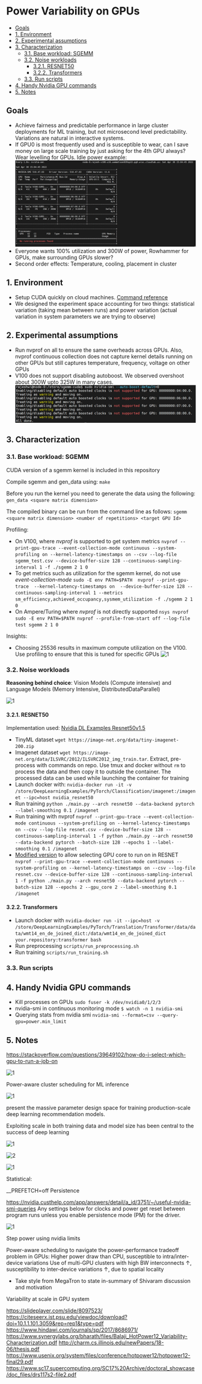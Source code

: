 # Power Variability on GPUs

- [Goals](#goals)
- [1. Environment](#1-environment)
- [2. Experimental assumptions](#2-experimental-assumptions)
- [3. Characterization](#3-characterization)
  - [3.1. Base workload: SGEMM](#31-base-workload-sgemm)
  - [3.2. Noise workloads](#32-noise-workloads)
    - [3.2.1. RESNET50](#321-resnet50)
    - [3.2.2. Transformers](#322-transformers)
  - [3.3. Run scripts](#33-run-scripts)
- [4. Handy Nvidia GPU commands](#4-handy-nvidia-gpu-commands)
- [5. Notes](#5-notes)

## Goals

- Achieve fairness and predictable performance in large cluster deployments for ML training, but not microsecond level predictability. Variations are natural in interactive systems.
- If GPU0 is most frequently used and is susceptible to wear, can I save money on large scale training by just asking for the 4th GPU always? Wear levelling for GPUs. Idle power example: ![1](images/2022-04-30-16-04-55.png)
- Everyone wants 100% utilization and 300W of power, Rowhammer for GPUs, make surrounding GPUs slower?
- Second order effects: Temperature, cooling, placement in cluster

## 1. Environment

- Setup CUDA quickly on cloud machines. [Command reference](helper/install_cuda.sh)
- We designed the experiment space accounting for two things: statistical variation (taking mean between runs) and power variation (actual variation in system parameters we are trying to observe)

## 2. Experimental assumptions

- Run nvprof on all to ensure the same overheads across GPUs. Also, nvprof continuous collection does not capture kernel details running on other GPUs but still captures temperature, frequency, voltage on other GPUs
- V100 does not support disabling autoboost. We observed overshoot about 300W upto 325W in many cases. ![1](images/2022-04-30-13-56-09.png)

## 3. Characterization

### 3.1. Base workload: SGEMM

CUDA version of a sgemm kernel is included in this repository

Compile sgemm and gen_data using:
```make```

Before you run the kernel you need to generate the data using the following:
````gen_data <square matrix dimension>````

The compiled binary can be run from the command line as follows:
`sgemm <square matrix dimension> <number of repetitions> <target GPU Id>`

Profiling:

- On V100, where _nvprof_ is supported to get system metrics ```nvprof --print-gpu-trace --event-collection-mode continuous --system-profiling on --kernel-latency-timestamps on --csv --log-file sgemm_test.csv --device-buffer-size 128 --continuous-sampling-interval 1 -f ./sgemm 2 1 0```
- To get metrics such as utilization for the sgemm kernel, do not use _event-collection-mode_ ```sudo -E env PATH=$PATH  nvprof --print-gpu-trace  --kernel-latency-timestamps on  --device-buffer-size 128 --continuous-sampling-interval 1 --metrics sm_efficiency,achieved_occupancy,sysmem_utilization -f ./sgemm 2 1 0```
- On Ampere/Turing where _nvprof_ is not directly supported ```nsys nvprof sudo -E env PATH=$PATH nvprof --profile-from-start off --log-file test sgemm 2 1 0```

Insights:

- Choosing 25536 results in maximum compute utilization on the V100. Use profiling to ensure that this is tuned for specific GPUs ![1](images/2022-04-29-18-45-59.png)

### 3.2. Noise workloads

**Reasoning behind choice**: Vision Models (Compute intensive) and Language Models (Memory Intensive, DistributedDataParallel)

![1](images/2022-05-01-14-35-15.png)

#### 3.2.1. RESNET50

Implementation used: [Nvidia DL Examples Resnet50v1.5](https://github.com/NVIDIA/DeepLearningExamples/tree/master/PyTorch/Classification/ConvNets/resnet50v1.5#training-performance-benchmark)

- TinyML dataset ```wget https://image-net.org/data/tiny-imagenet-200.zip```
- Imagenet dataset ```wget https://image-net.org/data/ILSVRC/2012/ILSVRC2012_img_train.tar```. Extract, pre-process with commands on repo. Use tmux and docker without `rm` to process the data and then copy it to outside the container. The processed data can be used while launching the container for training
- Launch docker with: ```nvidia-docker run -it -v /store/DeepLearningExamples/PyTorch/Classification/imagenet:/imagenet --ipc=host nvidia_resnet50```
- Run training ```python ./main.py --arch resnet50 --data-backend pytorch --label-smoothing 0.1 /imagenet```
- Run training with nvprof ```nvprof --print-gpu-trace --event-collection-mode continuous --system-profiling on --kernel-latency-timestamps on --csv --log-file resnet.csv --device-buffer-size 128 --continuous-sampling-interval 1 -f python ./main.py --arch resnet50 --data-backend pytorch --batch-size 128 --epochs 1 --label-smoothing 0.1 /imagenet```
- [Modified version](https://github.com/rajesh-s/DeepLearningExamples/commit/eee1b358834178c4f8bb05a1f7a40671a7a9b2cd) to allow selecting GPU core to run on in RESNET ```nvprof --print-gpu-trace --event-collection-mode continuous --system-profiling on --kernel-latency-timestamps on --csv --log-file resnet.csv --device-buffer-size 128 --continuous-sampling-interval 1 -f python ./main.py --arch resnet50 --data-backend pytorch --batch-size 128 --epochs 2 --gpu_core 2 --label-smoothing 0.1 /imagenet```

#### 3.2.2. Transformers

- Launch docker with ```nvidia-docker run -it --ipc=host -v /store/DeepLearningExamples/PyTorch/Translation/Transformer/data/data/wmt14_en_de_joined_dict:/data/wmt14_en_de_joined_dict your.repository:transformer bash```
- Run preprocessing `scripts/run_preprocessing.sh`
- Run training `scripts/run_training.sh`

### 3.3. Run scripts

## 4. Handy Nvidia GPU commands

- Kill processes on GPUs ```sudo fuser -k /dev/nvidia0/1/2/3```
- nvidia-smi in continuous monitoring mode ```$ watch -n 1 nvidia-smi```
- Querying stats from nvidia smi ```nvidia-smi --format=csv --query-gpu=power.min_limit```

## 5. Notes

https://stackoverflow.com/questions/39649102/how-do-i-select-which-gpu-to-run-a-job-on

![1](images/2022-04-30-17-11-40.png)

Power-aware cluster scheduling for ML inference

![1](images/2022-04-07-10-40-45.png)

present the massive parameter design space for training production-scale deep learning recommendation models.

Exploiting scale in both training data and model size has been central to the success of deep learning

![1](images/2022-04-26-20-09-43.png)

![2](images/2022-04-26-20-10-02.png)

![1](images/2022-04-29-17-11-56.png)

Statistical:

__PREFETCH=off
Persistence

https://nvidia.custhelp.com/app/answers/detail/a_id/3751/~/useful-nvidia-smi-queries
Any settings below for clocks and power get reset between program runs unless you enable persistence mode (PM) for the driver.

![1](images/2022-04-30-14-15-14.png)

Step power using nvidia limits

Power-aware scheduling to navigate the power-performance tradeoff problem in GPUs: 
Higher power draw than CPU, susceptible to intra/inter-device variations
Use of multi-GPU clusters with high BW interconnects ↑, susceptibility to inter-device variations ↑, due to spatial locality

- Take style from MegaTron to state in-summary of Shivaram discussion and motivation

Variability at scale in GPU system

https://slideplayer.com/slide/8097523/
https://citeseerx.ist.psu.edu/viewdoc/download?doi=10.1.1.101.3059&rep=rep1&type=pdf
https://www.hindawi.com/journals/sp/2017/8686971/
https://www.synergylabs.org/bharath/files/Balaji_HotPower12_Variability-Characterization.pdf
http://charm.cs.illinois.edu/newPapers/18-06/thesis.pdf
https://www.usenix.org/system/files/conference/hotpower12/hotpower12-final29.pdf
https://www.sc17.supercomputing.org/SC17%20Archive/doctoral_showcase/doc_files/drs117s2-file2.pdf
